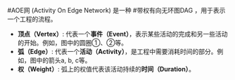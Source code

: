 #AOE网  (Activity On Edge Network) 是一种 #带权有向无环图DAG  ，用于表示一个工程的流程。 
*   **顶点（Vertex）**: 代表一个**事件（Event）**，表示某些活动的完成和另一些活动的开始。例如，图中的圆圈①、②等。
*   **弧（Edge）**: 代表一个**活动（Activity）**，是工程中需要消耗时间的部分。例如，图中的箭头a, b, c等。
*   **权（Weight）**: 弧上的权值代表该活动持续的**时间（Duration）**。
